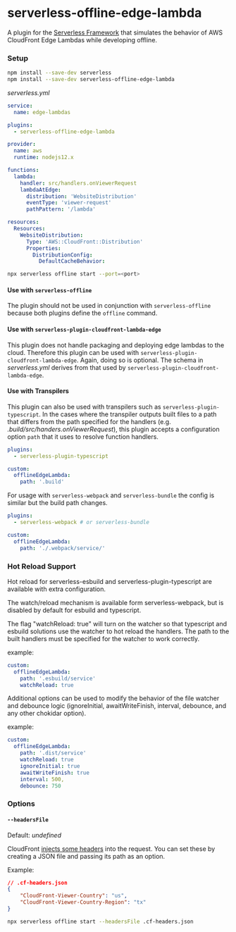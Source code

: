 serverless-offline-edge-lambda
=================================
A plugin for the [Serverless Framework](https://serverless.com/framework/) that simulates
the behavior of AWS CloudFront Edge Lambdas while developing offline.

### Setup

```bash
npm install --save-dev serverless
npm install --save-dev serverless-offline-edge-lambda
```

_serverless.yml_
```yaml
service:
  name: edge-lambdas

plugins:
  - serverless-offline-edge-lambda

provider:
  name: aws
  runtime: nodejs12.x

functions:
  lambda:
    handler: src/handlers.onViewerRequest
    lambdaAtEdge:
      distribution: 'WebsiteDistribution'
      eventType: 'viewer-request'
      pathPattern: '/lambda'

resources:
  Resources:
    WebsiteDistribution:
      Type: 'AWS::CloudFront::Distribution'
      Properties:
        DistributionConfig:
          DefaultCacheBehavior:
```

```bash
npx serverless offline start --port=<port>
```

#### Use with `serverless-offline`
The plugin should not be used in conjunction with `serverless-offline` because both plugins define the `offline` command.

#### Use with `serverless-plugin-cloudfront-lambda-edge`
This plugin does not handle packaging and deploying edge lambdas to the cloud. Therefore
this plugin can be used with `serverless-plugin-cloudfront-lambda-edge`. Again, doing so
is optional. The schema in _serverless.yml_ derives from that used by `serverless-plugin-cloudfront-lambda-edge`.

#### Use with Transpilers
This plugin can also be used with transpilers such as `serverless-plugin-typescript`. In the
cases where the transpiler outputs built files to a path that differs from the path
specified for the handlers (e.g. _.build/src/handers.onViewerRequest_), this plugin accepts
a configuration option `path` that it uses to resolve function handlers.

```yaml
plugins:
  - serverless-plugin-typescript

custom:
  offlineEdgeLambda:
    path: '.build'
```

For usage with `serverless-webpack` and `serverless-bundle` the config is similar but the build path changes.
```yaml
plugins:
  - serverless-webpack # or serverless-bundle

custom:
  offlineEdgeLambda:
    path: './.webpack/service/'
```

### Hot Reload Support

Hot reload for serverless-esbuild and serverless-plugin-typescript are available with extra configuration.

The watch/reload mechanism is available form serverless-webpack, but is disabled by default for esbuild and typescript.

The flag "watchReload: true" will turn on the watcher so that typescript and esbuild solutions use the watcher to hot reload the handlers.
The path to the built handlers must be specified for the watcher to work correctly.

example:
```yaml
custom:
  offlineEdgeLambda:
    path: '.esbuild/service'
    watchReload: true
```

Additional options can be used to modify the behavior of the file watcher and debounce logic (ignoreInitial, awaitWriteFinish, interval, debounce, and any other chokidar option).

example:

```yaml
custom:
  offlineEdgeLambda:
    path: '.dist/service'
    watchReload: true
    ignoreInitial: true
    awaitWriteFinish: true
    interval: 500,
    debounce: 750
```

### Options

#### `--headersFile`

Default: _undefined_

CloudFront [injects some headers](https://docs.aws.amazon.com/AmazonCloudFront/latest/DeveloperGuide/using-cloudfront-headers.html) into the request. You can set these by creating a JSON file and passing its path as an option.

Example:

```json
// .cf-headers.json
{
    "CloudFront-Viewer-Country": "us",
    "CloudFront-Viewer-Country-Region": "tx"
}
```

```bash
npx serverless offline start --headersFile .cf-headers.json
```
